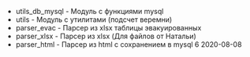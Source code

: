 * utils_db_mysql        - Модуль с функциями mysql
* utils                 - Модуль с утилитами (подсчет веремни)
* parser_evac           - Парсер из xlsx таблицы эвакуированных 
* parser_xlsx           - Парсер из xlsx (Для файлов от Натальи) 
* parser_html           - Парсер из html с сохранением в mysql 
6 2020-08-08